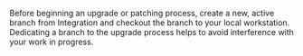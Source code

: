 Before beginning an upgrade or patching process, create a new, active branch from Integration and checkout the branch to your local workstation. Dedicating a branch to the upgrade process helps to avoid interference with your work in progress.